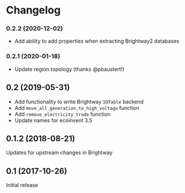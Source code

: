 # Changelog

### 0.2.2 (2020-12-02)

* Add ability to add properties when extracting Brightway2 databases

### 0.2.1 (2020-01-18)

* Update region topology (thanks @pbaustert!)

## 0.2 (2019-05-31)

* Add functionality to write Brightway `IOTable` backend
* Add `move_all_generation_to_high_voltage` function
* Add `remove_electricity_trade` function
* Update names for ecoinvent 3.5

## 0.1.2 (2018-08-21)

Updates for upstream changes in Brightway

## 0.1 (2017-10-26)

Initial release
